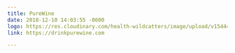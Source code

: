 ```yaml
---
title: PureWine
date: 2018-12-10 14:03:55 -0600
logo: https://res.cloudinary.com/health-wildcatters/image/upload/v1544472240/image.png
link: https://drinkpurewine.com

---
```

